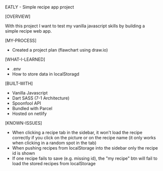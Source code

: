 EATLY - Simple recipe app project

[OVERVIEW]

With this project I want to test my vanilla javascript skills by building a simple recipe web app. 

[MY-PROCESS]

- Created a project plan (flawchart using draw.io)

[WHAT-I-LEARNED]

- .env
- How to store data in localStoragd

[BUILT-WITH]

- Vanilla Javascript
- Dart SASS (7-1 Architecture)
- Spoonfool API 
- Bundled with Parcel
- Hosted on netlify

[KNOWN-ISSUES]

- When clicking a recipe tab in the sidebar, it won't load the recipe correctly if you click on the picture or on the recipe name (it only works when clicking in a random spot in the tab)
- When pushing recipes from localStorage into the sidebar only the recipe id is shown
- If one recipe fails to save (e.g. missing id), the "my recipe" btn will fail to load the stored recipes from localStorage